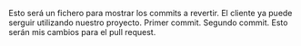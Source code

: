 Esto será un fichero para mostrar los commits a revertir. El cliente ya puede serguir utilizando nuestro proyecto. Primer commit. Segundo commit. Esto serán mis cambios para el pull request.
